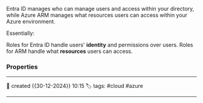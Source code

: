
Entra ID manages who can manage users and access within your directory, while Azure ARM manages what resources users can access within your Azure environment.

Essentially:

Roles for Entra ID handle users' **identity** and permissions over users.
Roles for ARM handle what **resources** users can access.


### Properties
---
📆 created   {{30-12-2024}} 10:15
🏷️ tags: #cloud #azure 

---

